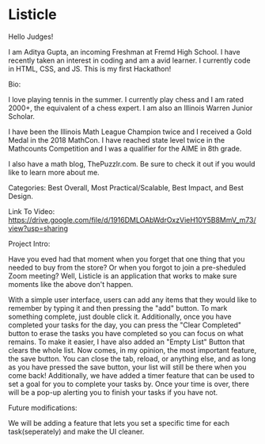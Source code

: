 # Listicle

Hello Judges! 

I am Aditya Gupta, an incoming Freshman at Fremd High School. I have recently taken an interest in coding and am a avid learner. I currently code in HTML, CSS, and JS. This is my first Hackathon!


Bio:

I love playing tennis in the summer. I currently play chess and I am rated 2000+, the equivalent of a chess expert. I am also an Illinois Warren Junior Scholar.

I have been the Illinois Math League Champion twice and I received a Gold Medal in the 2018 MathCon. I have reached state level twice in the Mathcounts Competition and I was a qualifier for the AIME in 8th grade.

I also have a math blog, ThePuzzlr.com. Be sure to check it out if you would like to learn more about me.


Categories: Best Overall, Most Practical/Scalable, Best Impact, and Best Design.

Link To Video: https://drive.google.com/file/d/1916DMLOAbWdrOxzVieH10Y5B8MmV_m73/view?usp=sharing

Project Intro:

Have you eved had that moment when you forget that one thing that you needed to buy from the store? Or when you forgot to join a pre-sheduled Zoom meeting? Well, Listicle is an application that works to make sure moments like the above don't happen. 

With a simple user interface, users can add any items that they would like to remember by typing it and then pressing the "add" button. To mark something complete, just double click it. Additionally, once you have completed your tasks for the day, you can press the "Clear Completed" button to erase the tasks you have completed so you can focus on what remains. To make it easier, I have also added an "Empty List" Button that clears the whole list. Now comes, in my opinion, the most important feature, the save button. You can close the tab, reload, or anything else, and as long as you have pressed the save button, your list will still be there when you come back! Additionally, we have added a timer feature that can be used to set a goal for you to complete your tasks by. Once your time is over, there will be a pop-up alerting you to finish your tasks if you have not. 

Future modifications:

We will be adding a feature that lets you set a specific time for each task(seperately) and make the UI cleaner.
